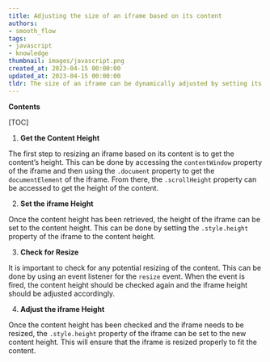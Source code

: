 ```yaml
---
title: Adjusting the size of an iframe based on its content
authors:
- smooth_flow
tags:
- javascript
- knowledge
thumbnail: images/javascript.png
created_at: 2023-04-15 00:00:00
updated_at: 2023-04-15 00:00:00
tldr: The size of an iframe can be dynamically adjusted by setting its width and height attributes in Javascript.
---
```


**Contents**

[TOC]

1. **Get the Content Height**

The first step to resizing an iframe based on its content is to get the content’s height. This can be done by accessing the `contentWindow` property of the iframe and then using the `.document` property to get the `documentElement` of the iframe. From there, the `.scrollHeight` property can be accessed to get the height of the content.

2. **Set the iframe Height**

Once the content height has been retrieved, the height of the iframe can be set to the content height. This can be done by setting the `.style.height` property of the iframe to the content height.

3. **Check for Resize**

It is important to check for any potential resizing of the content. This can be done by using an event listener for the `resize` event. When the event is fired, the content height should be checked again and the iframe height should be adjusted accordingly.

4. **Adjust the iframe Height**

Once the content height has been checked and the iframe needs to be resized, the `.style.height` property of the iframe can be set to the new content height. This will ensure that the iframe is resized properly to fit the content.

